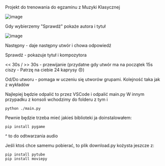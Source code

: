 Projekt do trenowania do egzaminu z Muzyki Klasycznej

![image](https://github.com/kacperbochan/Klasyczna/assets/45052903/fe12470d-9800-4d7b-ae22-4e9b228d781c)

Gdy wybierzemy "Sprawdź" pokaże autora i tytuł

![image](https://github.com/kacperbochan/Klasyczna/assets/45052903/820452ee-f090-4281-819f-5ccdd8862d2a)


Następny - daje następny utwór i chowa odpowiedź

Sprawdź - pokazuje tytuł i kompozytora

<< 30s / >> 30s - przewijanie (przydatne gdy utwór ma na początek 15s ciszy - Patrzę na ciebie 24 kaprysy 😠)

Od/Do utworu - pomaga w uczeniu się utworów grupami. Kolejność taka jak z wykładów


Najlepiej będzie odpalić to przez VSCode i odpalić main.py
W innym przypadku z konsoli wchodzimy do folderu z tym i 
```
python ./main.py
```

Pewnie będzie trzeba mieć jakieś biblioteki ja doinstalowałem:
```
pip install pygame
```
^ to do odtwarzania audio

Jeśli ktoś chce samemu pobierać, to plik download.py kożysta jeszcze z:
```
pip install pytube
pip install moviepy
```

